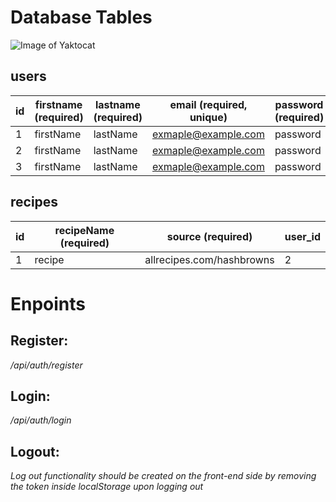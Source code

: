 # Database Tables

![Image of Yaktocat](https://puu.sh/Glhdx/abfab614c9.png)

## users

| id  | firstname (required) | lastname (required) | email (required, unique) | password (required) |
| --- | -------------------- | ------------------- | ------------------------ | ------------------- |
| 1   | firstName            | lastName            | exmaple@example.com      | password            |
| 2   | firstName            | lastName            | exmaple@example.com      | password            |
| 3   | firstName            | lastName            | exmaple@example.com      | password            |

## recipes

| id  | recipeName (required) | source (required)         | user_id |
| --- | --------------------- | ------------------------- | ------- |
| 1   | recipe                | allrecipes.com/hashbrowns | 2       |

# Enpoints

## Register:

_/api/auth/register_

## Login:

_/api/auth/login_

## Logout:

_Log out functionality should be created on the front-end side by removing the token inside localStorage upon logging out_
